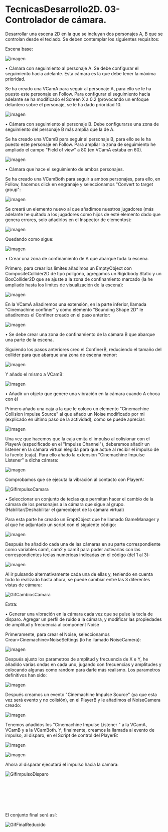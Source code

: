 # TecnicasDesarrollo2D. 03- Controlador de cámara.

Desarrollar una escena 2D en la que se incluyan dos personajes A, B que se controlan desde el teclado. Se deben contemplar los siguientes requisitos:

Escena base:

![imagen](https://user-images.githubusercontent.com/92461845/146187809-c00cf590-1370-4adf-983b-7c20acccced6.png)


• Cámara con seguimiento al personaje A. Se debe configurar el seguimiento hacia adelante. Esta cámara es la que debe tener la máxima prioridad. 
    
   Se ha creado una VCamA para seguir al personaje A, para ello se le ha puesto este personaje en Follow. Para configurar el seguimiento hacia adelante se ha modificado el Screen X a 0.2 (provocando un enfoque delantero sobre el personaje, se le ha dado prioridad 10.
   
   ![imagen](https://user-images.githubusercontent.com/92461845/146188485-c329e1e5-c44d-4f25-80d8-1a485267b96d.png)

    
• Cámara con seguimiento al personaje B. Debe configurarse una zona de seguimiento del personaje B más amplia que la de A. 
    
   Se ha creado una VCamB para seguir al personaje B, para ello se le ha puesto este personaje en Follow. Para ampliar la zona de seguimiento he ampliado el campo "Field of view" a 80 (en VCamA estaba en 60).
   
   ![imagen](https://user-images.githubusercontent.com/92461845/146189739-ad2f5b98-0a7a-495a-8401-399e968af4eb.png)

    
• Cámara que hace el seguimiento de ambos personajes. 
    
   Se ha creado una VCamBoth  para seguir a ambos personajes, para ello, en Follow, hacemos click en engranaje y seleccionamos "Convert to target group":
   
   ![imagen](https://user-images.githubusercontent.com/92461845/146188982-4b6adfa8-0c9d-4387-8d7b-d318493cda5f.png)

   Se creará un elemento nuevo al que añadimos nuestros jugadores (más adelante he quitado a los jugadores como hijos de esté elemento dado que genera errores, solo añadirlos en el Inspector de elementos):
   
  ![imagen](https://user-images.githubusercontent.com/92461845/146202448-eb63b233-bd0f-4660-ba0f-414fcf031185.png)

   Quedando como sigue:
   
   ![imagen](https://user-images.githubusercontent.com/92461845/146189423-8585a747-2742-48be-9165-e5a78357121d.png)


• Crear una zona de confinamiento de A que abarque toda la escena. 
    
  Primero, para crear los límites añadimos un EmptyObject con CompositeCollider2D de tipo polígono,	agregamos un Rigidbody Static y un BoxCollider2D que se ajuste a la zona de conﬁnamiento marcado (la he ampliado hasta los límites de visualización de la escena):   
  
  ![imagen](https://user-images.githubusercontent.com/92461845/146191737-ae14d057-fecc-43b3-af4c-fd0725146371.png)

  En la VCamA añadiremos una extensión, en la parte inferior, llamada "Cinemachine confiner" y como elemento "Bounding Shape 2D" le añadiremos el Confiner creado en el paso anterior:
  
  ![imagen](https://user-images.githubusercontent.com/92461845/146193964-3b097599-f0ae-43b4-b822-744207e1d1ed.png)


• Se debe crear una zona de confinamiento de la cámara B que abarque una parte de la escena. 
    
  Siguiendo los pasos anteriores creo el ConfinerB, reduciendo el tamaño del collider para que abarque una zona de escena menor:
  
  ![imagen](https://user-images.githubusercontent.com/92461845/146195426-bd27a36d-1806-4dcc-adb4-8499f9176749.png)

   Y añado el mismo a VCamB:
   
   ![imagen](https://user-images.githubusercontent.com/92461845/146195722-fc53a3e1-d0ff-4fe8-8523-f6c49b61b45d.png)
   
    
• Añadir un objeto que genere una vibración en la cámara cuando A choca con él 
    
   Primero añado una caja a la que le coloco un elemento "Cinemachine Collision Impulse Source" al que añado un Noise modificado por mi (explicado en último paso de la actividad), como se puede apreciar:
   
   ![imagen](https://user-images.githubusercontent.com/92461845/146239804-05357d9a-9a46-46f3-a978-cafa8dc74221.png)
   
  Una vez que hacemos que la caja emita el impulso al colisionar con el PlayerA (especificado en el "Impulse Channel"), deberemos añadir un listener en la cámara virtual elegida para que actue al recibir el impulso de la fuente (caja). Para ello añado la extensión "Cinemachine Impulse Listener" a dicha cámara:
  
  ![imagen](https://user-images.githubusercontent.com/92461845/146243287-62e76129-1ecf-4631-a0e6-545d3be41ca5.png)

Comprobamos que se ejecuta la vibración al contacto con PlayerA:

   ![GifImpulsoCamara](https://user-images.githubusercontent.com/92461845/146244010-133ce66f-fa1e-4f0f-9fc2-35c1ca25c7a0.gif)

      
• Seleccionar un conjunto de teclas que permitan hacer el cambio de la cámara de los personajes a la cámara que sigue al grupo. (Habilitar/Deshabilitar el gameobject de la cámara virtual) 
    
   Para esta parte he creado un EmptObject que he llamado GameManager y al que he adjuntado un script con el siguiente código:
   
   ![imagen](https://user-images.githubusercontent.com/92461845/146258654-c901f721-6422-4d69-9491-93958b143a10.png)

   Después he añadido cada una de las cámaras en su parte correspondiente como variables cam1, cam2 y cam3 para poder activarlas con las correspondientes teclas numéricas indicadas en el código (del 1 al 3):

![imagen](https://user-images.githubusercontent.com/92461845/146258878-880f64b2-afc0-4f02-b618-1b036313b1d0.png)

Al ir pulsando alternativamente cada una de ellas y, teniendo en cuenta todo lo realizado hasta ahora, se puede cambiar entre las 3 diferentes vistas de cámara:

![GifCambiosCámara](https://user-images.githubusercontent.com/92461845/146259392-0dcd0c68-3481-4876-bfbe-5787a5289a98.gif)

    
    
Extra:

• Generar una vibración en la cámara cada vez que se pulse la tecla de disparo. Agregar un perfil de ruido a la cámara, y modificar las propiedades de amplitud y frecuencia al component Noise 
    
   Primeramente, para crear el Noise, seleccionamos Crear>Cinemachine>NoiseSettings (lo he llamado NoiseCamera):
   
   ![imagen](https://user-images.githubusercontent.com/92461845/146259809-8a28086e-3fcf-4365-8d53-a9e8154d6f4e.png)

   
   Después ajusto los parametros de amplitud y frecuencia de X e Y, he añadido varias ondas en cada uno, jugando con frecuencias y amplitudes y colocando algunas como random para darle más realismo. Los parametros definitivos han sido:
   
   ![imagen](https://user-images.githubusercontent.com/92461845/146260148-1c0a99a9-9f5f-4b38-ae70-dda14a877210.png)
   
   Después creamos un evento "Cinemachine Impulse Source" (ya que esta vez será evento y no colisión), en el PlayerB y le añadimos el NoiseCamera creado:

   ![imagen](https://user-images.githubusercontent.com/92461845/146260647-c3429311-460d-4684-b023-12f3eea13477.png)

    
   Tenemos añadidos los "Cinemachine Impulse Listener " a la VCamA, VCamB y a la VCamBoth. Y, finalmente, creamos la llamada al evento de impulso, al disparo, en el Script de control del PlayerB:
    
   ![imagen](https://user-images.githubusercontent.com/92461845/146267115-582f38a7-5ee6-475c-a4e1-24d238f7efc4.png)

   ![imagen](https://user-images.githubusercontent.com/92461845/146267168-411badb1-ccb9-41b6-b4d4-69fb730e1fb9.png)
   
   Ahora al disparar ejecutará el impulso hacia la camara:
   
   ![GifImpulsoDisparo](https://user-images.githubusercontent.com/92461845/146267388-6f263e5f-6b07-4327-ae92-10431ab246bd.gif)


<br /><br /><br /><br /><br />

El conjunto final será así:

![GifFinalReducido](https://user-images.githubusercontent.com/92461845/146268024-f230041b-46b8-49f8-ab53-0c00a8aa0bd7.gif)

   
